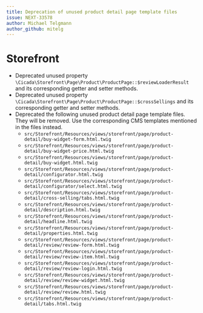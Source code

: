 ```yaml
---
title: Deprecation of unused product detail page template files
issue: NEXT-33578
author: Michael Telgmann
author_github: mitelg
---
```

# Storefront
* Deprecated unused property `\Cicada\Storefront\Page\Product\ProductPage::$reviewLoaderResult` and its corresponding getter and setter methods.
* Deprecated unused property `\Cicada\Storefront\Page\Product\ProductPage::$crossSellings` and its corresponding getter and setter methods.
* Deprecated the following unused product detail page template files. They will be removed. Use the corresponding CMS templates mentioned in the files instead.
  * `src/Storefront/Resources/views/storefront/page/product-detail/buy-widget-form.html.twig`
  * `src/Storefront/Resources/views/storefront/page/product-detail/buy-widget-price.html.twig`
  * `src/Storefront/Resources/views/storefront/page/product-detail/buy-widget.html.twig`
  * `src/Storefront/Resources/views/storefront/page/product-detail/configurator.html.twig`
  * `src/Storefront/Resources/views/storefront/page/product-detail/configurator/select.html.twig`
  * `src/Storefront/Resources/views/storefront/page/product-detail/cross-selling/tabs.html.twig`
  * `src/Storefront/Resources/views/storefront/page/product-detail/description.html.twig`
  * `src/Storefront/Resources/views/storefront/page/product-detail/headline.html.twig`
  * `src/Storefront/Resources/views/storefront/page/product-detail/properties.html.twig`
  * `src/Storefront/Resources/views/storefront/page/product-detail/review/review-form.html.twig`
  * `src/Storefront/Resources/views/storefront/page/product-detail/review/review-item.html.twig`
  * `src/Storefront/Resources/views/storefront/page/product-detail/review/review-login.html.twig`
  * `src/Storefront/Resources/views/storefront/page/product-detail/review/review-widget.html.twig`
  * `src/Storefront/Resources/views/storefront/page/product-detail/review/review.html.twig`
  * `src/Storefront/Resources/views/storefront/page/product-detail/tabs.html.twig`
